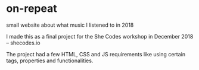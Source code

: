 # on-repeat
small website about what music I listened to in 2018

I made this as a final project for the She Codes workshop in December 2018 – shecodes.io

The project had a few HTML, CSS and JS requirements like using certain tags, properties and functionalities.
